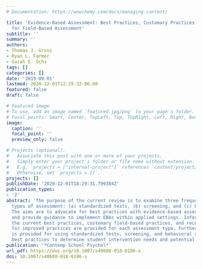 ```yaml
---
# Documentation: https://wowchemy.com/docs/managing-content/

title: 'Evidence-Based Assessment: Best Practices, Customary Practices, and Recommendations
  for Field-Based Assessment'
subtitle: ''
summary: ''
authors:
- Thomas J. Gross
- Ryan L. Farmer
- Sarah E. Ochs
tags: []
categories: []
date: '2019-09-01'
lastmod: 2020-12-01T12:29:32-06:00
featured: false
draft: false

# Featured image
# To use, add an image named `featured.jpg/png` to your page's folder.
# Focal points: Smart, Center, TopLeft, Top, TopRight, Left, Right, BottomLeft, Bottom, BottomRight.
image:
  caption: ''
  focal_point: ''
  preview_only: false

# Projects (optional).
#   Associate this post with one or more of your projects.
#   Simply enter your project's folder or file name without extension.
#   E.g. `projects = ["internal-project"]` references `content/project/deep-learning/index.md`.
#   Otherwise, set `projects = []`.
projects: []
publishDate: '2020-12-01T18:29:31.799384Z'
publication_types:
- '2'
abstract: 'The purpose of the current review is to examine three frequently employed
  types of assessment: (a) standardized tests, (b) screening, and (c) behavioral assessment.
  The aims are to advocate for best practices with evidence-based assessments (EBAs)
  and provide guidance to implement EBAs within applied settings. Information regarding
  the current best practices, customary field-based practices, and recommendations
  for improved practices are provided for each assessment type. Further, a framework
  is provided for using standardized tests, screening, and behavioral assessment within
  best practices to determine student intervention needs and potential for disability.'
publication: '*Contemp School Psychol*'
url_pdf: https://doi.org/10.1007/s40688-018-0186-x
doi: 10.1007/s40688-018-0186-x
---
```

